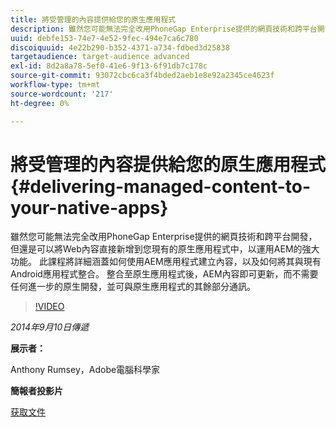 ```yaml
---
title: 將受管理的內容提供給您的原生應用程式
description: 雖然您可能無法完全改用PhoneGap Enterprise提供的網頁技術和跨平台開發，但還是可以將Web內容直接新增到您現有的原生應用程式中，以運用AEM的強大功能。 此課程將詳細涵蓋如何使用AEM應用程式建立內容，以及如何將其與現有Android應用程式整合。 整合至原生應用程式後，AEM內容即可更新，而不需要任何進一步的原生開發，並可與原生應用程式的其餘部分通訊。
uuid: debfe153-74e7-4e52-9fec-494e7ca6c780
discoiquuid: 4e22b290-b352-4371-a734-fdbed3d25838
targetaudience: target-audience advanced
exl-id: 8d2a8a78-5ef0-41e6-9f13-6f91db7c178c
source-git-commit: 93072cbc6ca3f4bded2aeb1e8e92a2345ce4623f
workflow-type: tm+mt
source-wordcount: '217'
ht-degree: 0%

---
```


# 將受管理的內容提供給您的原生應用程式{#delivering-managed-content-to-your-native-apps}

雖然您可能無法完全改用PhoneGap Enterprise提供的網頁技術和跨平台開發，但還是可以將Web內容直接新增到您現有的原生應用程式中，以運用AEM的強大功能。 此課程將詳細涵蓋如何使用AEM應用程式建立內容，以及如何將其與現有Android應用程式整合。 整合至原生應用程式後，AEM內容即可更新，而不需要任何進一步的原生開發，並可與原生應用程式的其餘部分通訊。

>[!VIDEO](https://video.tv.adobe.com/v/19467/?quality=9)

*2014年9月10日傳遞*

**展示者：**

Anthony Rumsey，Adobe電腦科學家

**簡報者投影片**

[获取文件](assets/9-10-2014-delivering-managed-content-to-your-native-apps.pdf)
<!--
[Get back to the Overview](https://helpx.adobe.com/experience-manager/kt/eseminars/gems/aem-index.html)
-->
